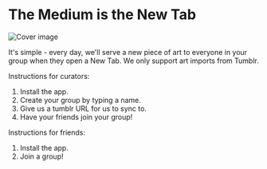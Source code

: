 # The Medium is the New Tab

![Cover image](https://raw.githubusercontent.com/jwjimmy/aquamushroom/master/media.png)

It's simple - every day, we'll serve a new piece of art to everyone in your group when they open a New Tab. We only support art imports from Tumblr.

Instructions for curators:
1. Install the app.
2. Create your group by typing a name.
3. Give us a tumblr URL for us to sync to.
4. Have your friends join your group!

Instructions for friends:
1. Install the app.
2. Join a group!
